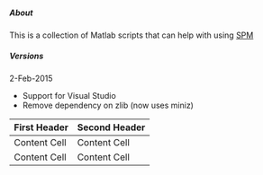 ##### About

This is a collection of Matlab scripts that can help with using [SPM](http://www.fil.ion.ucl.ac.uk/spm/software/spm12/)


##### Versions

2-Feb-2015
 - Support for Visual Studio
 - Remove dependency on zlib (now uses miniz)
 
First Header  | Second Header
------------- | -------------
Content Cell  | Content Cell
Content Cell  | Content Cell